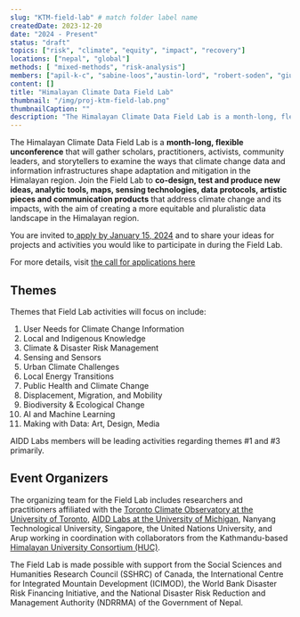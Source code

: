 ```yaml
---
slug: "KTM-field-lab" # match folder label name
createdDate: 2023-12-20
date: "2024 - Present"
status: "draft"
topics: ["risk", "climate", "equity", "impact", "recovery"]
locations: ["nepal", "global"]
methods: [ "mixed-methods", "risk-analysis"]
members: ["apil-k-c", "sabine-loos","austin-lord", "robert-soden", "giuseppe-molinario", "karen-barns", "david-lallemant"] 
content: []
title: "Himalayan Climate Data Field Lab"
thumbnail: "/img/proj-ktm-field-lab.png"
thumbnailCaption: ""
description: "The Himalayan Climate Data Field Lab is a month-long, flexible unconference that will gather scholars, practitioners, activists, community leaders, and storytellers to examine the ways that climate change data and information infrastructures shape adaptation and mitigation in the Himalayan region. Join the Field Lab to co-design, test and produce new ideas, analytic tools, maps, sensing technologies, data protocols, artistic pieces and communication products that address climate change and its impacts, with the aim of creating a more equitable and pluralistic data landscape in the Himalayan region." 
---
```

The Himalayan Climate Data Field Lab is a **month-long, flexible unconference** that will gather scholars, practitioners, activists, community leaders, and storytellers to examine the ways that climate change data and information infrastructures shape adaptation and mitigation in the Himalayan region. Join the Field Lab to **co-design, test and produce new ideas, analytic tools, maps, sensing technologies, data protocols, artistic pieces and communication products** that address climate change and its impacts, with the aim of creating a more equitable and pluralistic data landscape in the Himalayan region.

You are invited to[ apply by January 15, 2024](https://urfieldlab.com/applications-open-for-the-himalayan-climate-data-field-lab-2024/) and to share your ideas for projects and activities you would like to participate in during the Field Lab. 

For more details, visit [the call for applications here](https://urfieldlab.com/applications-open-for-the-himalayan-climate-data-field-lab-2024/)

## Themes
Themes that Field Lab activities will focus on include:

1. User Needs for Climate Change Information
2. Local and Indigenous Knowledge
3. Climate & Disaster Risk Management 
4. Sensing and Sensors
5. Urban Climate Challenges
6. Local Energy Transitions
7. Public Health and Climate Change
8. Displacement, Migration, and Mobility
9. Biodiversity & Ecological Change
10. AI and Machine Learning
11. Making with Data: Art, Design, Media

AIDD Labs members will be leading activities regarding themes #1 and #3 primarily.

## Event Organizers 

The organizing team for the Field Lab includes researchers and practitioners affiliated with the [Toronto Climate Observatory at the University of Toronto](https://www.climateobservatory.ca/team/), [AIDD Labs at the University of Michigan](https://disasterdata.engin.umich.edu/), Nanyang Technological University, Singapore, the United Nations University, and Arup working in coordination with collaborators from the Kathmandu-based [Himalayan University Consortium (HUC)](https://www.huc-hkh.org/).

The Field Lab is made possible with support from the Social Sciences and Humanities Research Council (SSHRC) of Canada, the International Centre for Integrated Mountain Development (ICIMOD), the World Bank Disaster Risk Financing Initiative, and the National Disaster Risk Reduction and Management Authority (NDRRMA) of the Government of Nepal.